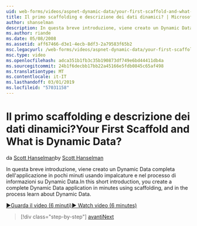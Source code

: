 ```yaml
---
uid: web-forms/videos/aspnet-dynamic-data/your-first-scaffold-and-what-is-dynamic-data
title: Il primo scaffolding e descrizione dei dati dinamici? | Microsoft Docs
author: shanselman
description: In questa breve introduzione, viene creato un Dynamic Data completa dell'applicazione in pochi minuti usando impalcature e nel processo di informazioni su Dynamic Data.
ms.author: riande
ms.date: 05/08/2008
ms.assetid: aff67466-d3e1-4ecb-8df3-2a79583f65b2
msc.legacyurl: /web-forms/videos/aspnet-dynamic-data/your-first-scaffold-and-what-is-dynamic-data
msc.type: video
ms.openlocfilehash: adca351b1fb3c35b190873df749e6bd44411db4a
ms.sourcegitcommit: 24b1f6decbb17bb22a45166e5fdb0845c65af498
ms.translationtype: MT
ms.contentlocale: it-IT
ms.lasthandoff: 03/01/2019
ms.locfileid: "57031158"
---
```

<a name="your-first-scaffold-and-what-is-dynamic-data"></a><span data-ttu-id="52768-104">Il primo scaffolding e descrizione dei dati dinamici?</span><span class="sxs-lookup"><span data-stu-id="52768-104">Your First Scaffold and What is Dynamic Data?</span></span>
====================
<span data-ttu-id="52768-105">da [Scott Hanselman](https://github.com/shanselman)</span><span class="sxs-lookup"><span data-stu-id="52768-105">by [Scott Hanselman](https://github.com/shanselman)</span></span>

<span data-ttu-id="52768-106">In questa breve introduzione, viene creato un Dynamic Data completa dell'applicazione in pochi minuti usando impalcature e nel processo di informazioni su Dynamic Data.</span><span class="sxs-lookup"><span data-stu-id="52768-106">In this short introduction, you create a complete Dynamic Data application in minutes using scaffolding, and in the process learn about Dynamic Data.</span></span>

[<span data-ttu-id="52768-107">&#9654;Guarda il video (6 minuti)</span><span class="sxs-lookup"><span data-stu-id="52768-107">&#9654; Watch video (6 minutes)</span></span>](https://channel9.msdn.com/Blogs/ASP-NET-Site-Videos/your-first-scaffold-and-what-is-dynamic-data)

> [!div class="step-by-step"]
> [<span data-ttu-id="52768-108">avanti</span><span class="sxs-lookup"><span data-stu-id="52768-108">Next</span></span>](how-do-i-enable-inline-gridview-editing.md)
